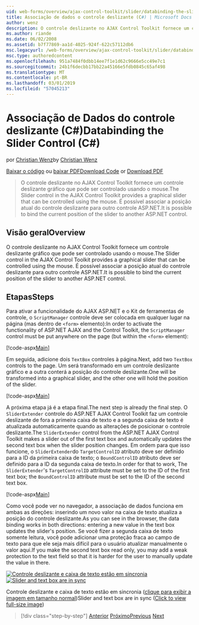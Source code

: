 ```yaml
---
uid: web-forms/overview/ajax-control-toolkit/slider/databinding-the-slider-control-cs
title: Associação de dados o controle deslizante (C#) | Microsoft Docs
author: wenz
description: O controle deslizante no AJAX Control Toolkit fornece um controle deslizante gráfico que pode ser controlado usando o mouse. É possível associar o positio atual...
ms.author: riande
ms.date: 06/02/2008
ms.assetid: b7f77869-aa1d-4025-924f-622c57112db6
msc.legacyurl: /web-forms/overview/ajax-control-toolkit/slider/databinding-the-slider-control-cs
msc.type: authoredcontent
ms.openlocfilehash: 951a7484f0dbb14ee7f1e1d62c9666e5cc49e7c1
ms.sourcegitcommit: 24b1f6decbb17bb22a45166e5fdb0845c65af498
ms.translationtype: MT
ms.contentlocale: pt-BR
ms.lasthandoff: 03/01/2019
ms.locfileid: "57045213"
---
```

<a name="databinding-the-slider-control-c"></a><span data-ttu-id="8f19a-104">Associação de Dados do controle deslizante (C#)</span><span class="sxs-lookup"><span data-stu-id="8f19a-104">Databinding the Slider Control (C#)</span></span>
====================
<span data-ttu-id="8f19a-105">por [Christian Wenz](https://github.com/wenz)</span><span class="sxs-lookup"><span data-stu-id="8f19a-105">by [Christian Wenz](https://github.com/wenz)</span></span>

<span data-ttu-id="8f19a-106">[Baixar o código](http://download.microsoft.com/download/9/3/f/93f8daea-bebd-4821-833b-95205389c7d0/Slider0.cs.zip) ou [baixar PDF](http://download.microsoft.com/download/2/d/c/2dc10e34-6983-41d4-9c08-f78f5387d32b/slider0CS.pdf)</span><span class="sxs-lookup"><span data-stu-id="8f19a-106">[Download Code](http://download.microsoft.com/download/9/3/f/93f8daea-bebd-4821-833b-95205389c7d0/Slider0.cs.zip) or [Download PDF](http://download.microsoft.com/download/2/d/c/2dc10e34-6983-41d4-9c08-f78f5387d32b/slider0CS.pdf)</span></span>

> <span data-ttu-id="8f19a-107">O controle deslizante no AJAX Control Toolkit fornece um controle deslizante gráfico que pode ser controlado usando o mouse.</span><span class="sxs-lookup"><span data-stu-id="8f19a-107">The Slider control in the AJAX Control Toolkit provides a graphical slider that can be controlled using the mouse.</span></span> <span data-ttu-id="8f19a-108">É possível associar a posição atual do controle deslizante para outro controle ASP.NET.</span><span class="sxs-lookup"><span data-stu-id="8f19a-108">It is possible to bind the current position of the slider to another ASP.NET control.</span></span>


## <a name="overview"></a><span data-ttu-id="8f19a-109">Visão geral</span><span class="sxs-lookup"><span data-stu-id="8f19a-109">Overview</span></span>

<span data-ttu-id="8f19a-110">O controle deslizante no AJAX Control Toolkit fornece um controle deslizante gráfico que pode ser controlado usando o mouse.</span><span class="sxs-lookup"><span data-stu-id="8f19a-110">The Slider control in the AJAX Control Toolkit provides a graphical slider that can be controlled using the mouse.</span></span> <span data-ttu-id="8f19a-111">É possível associar a posição atual do controle deslizante para outro controle ASP.NET.</span><span class="sxs-lookup"><span data-stu-id="8f19a-111">It is possible to bind the current position of the slider to another ASP.NET control.</span></span>

## <a name="steps"></a><span data-ttu-id="8f19a-112">Etapas</span><span class="sxs-lookup"><span data-stu-id="8f19a-112">Steps</span></span>

<span data-ttu-id="8f19a-113">Para ativar a funcionalidade do AJAX ASP.NET e o Kit de ferramentas de controle, o `ScriptManager` controle deve ser colocada em qualquer lugar na página (mas dentro de `<form>` elemento):</span><span class="sxs-lookup"><span data-stu-id="8f19a-113">In order to activate the functionality of ASP.NET AJAX and the Control Toolkit, the `ScriptManager` control must be put anywhere on the page (but within the `<form>` element):</span></span>

[!code-aspx[Main](databinding-the-slider-control-cs/samples/sample1.aspx)]

<span data-ttu-id="8f19a-114">Em seguida, adicione dois `TextBox` controles à página.</span><span class="sxs-lookup"><span data-stu-id="8f19a-114">Next, add two `TextBox` controls to the page.</span></span> <span data-ttu-id="8f19a-115">Um será transformado em um controle deslizante gráfico e a outra conterá a posição do controle deslizante.</span><span class="sxs-lookup"><span data-stu-id="8f19a-115">One will be transformed into a graphical slider, and the other one will hold the position of the slider.</span></span>

[!code-aspx[Main](databinding-the-slider-control-cs/samples/sample2.aspx)]

<span data-ttu-id="8f19a-116">A próxima etapa já é a etapa final.</span><span class="sxs-lookup"><span data-stu-id="8f19a-116">The next step is already the final step.</span></span> <span data-ttu-id="8f19a-117">O `SliderExtender` controle do ASP.NET AJAX Control Toolkit faz um controle deslizante de fora a primeira caixa de texto e a segunda caixa de texto é atualizada automaticamente quando as alterações de posicionar o controle deslizante.</span><span class="sxs-lookup"><span data-stu-id="8f19a-117">The `SliderExtender` control from the ASP.NET AJAX Control Toolkit makes a slider out of the first text box and automatically updates the second text box when the slider position changes.</span></span> <span data-ttu-id="8f19a-118">Em ordem para que isso funcione, o `SliderExtender`do `TargetControlID` atributo deve ser definido para a ID da primeira caixa de texto; o `BoundControlID` atributo deve ser definido para a ID da segunda caixa de texto.</span><span class="sxs-lookup"><span data-stu-id="8f19a-118">In order for that to work, The `SliderExtender`'s `TargetControlID` attribute must be set to the ID of the first text box; the `BoundControlID` attribute must be set to the ID of the second text box.</span></span>

[!code-aspx[Main](databinding-the-slider-control-cs/samples/sample3.aspx)]

<span data-ttu-id="8f19a-119">Como você pode ver no navegador, a associação de dados funciona em ambas as direções: inserindo um novo valor na caixa de texto atualiza a posição do controle deslizante.</span><span class="sxs-lookup"><span data-stu-id="8f19a-119">As you can see in the browser, the data binding works in both directions: entering a new value in the text box updates the slider's position.</span></span> <span data-ttu-id="8f19a-120">Se você fizer a segunda caixa de texto somente leitura, você pode adicionar uma proteção fraca ao campo de texto para que ele seja mais difícil para o usuário atualizar manualmente o valor aqui.</span><span class="sxs-lookup"><span data-stu-id="8f19a-120">If you make the second text box read only, you may add a weak protection to the text field so that it is harder for the user to manually update the value in there.</span></span>


<span data-ttu-id="8f19a-121">[![Controle deslizante e caixa de texto estão em sincronia](databinding-the-slider-control-cs/_static/image2.png)](databinding-the-slider-control-cs/_static/image1.png)</span><span class="sxs-lookup"><span data-stu-id="8f19a-121">[![Slider and text box are in sync](databinding-the-slider-control-cs/_static/image2.png)](databinding-the-slider-control-cs/_static/image1.png)</span></span>

<span data-ttu-id="8f19a-122">Controle deslizante e caixa de texto estão em sincronia ([clique para exibir a imagem em tamanho normal](databinding-the-slider-control-cs/_static/image3.png))</span><span class="sxs-lookup"><span data-stu-id="8f19a-122">Slider and text box are in sync ([Click to view full-size image](databinding-the-slider-control-cs/_static/image3.png))</span></span>

> [!div class="step-by-step"]
> <span data-ttu-id="8f19a-123">[Anterior](using-the-slider-control-with-auto-postback-cs.md)
> [Próximo](using-the-slider-control-with-auto-postback-vb.md)</span><span class="sxs-lookup"><span data-stu-id="8f19a-123">[Previous](using-the-slider-control-with-auto-postback-cs.md)
[Next](using-the-slider-control-with-auto-postback-vb.md)</span></span>
